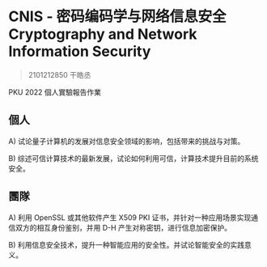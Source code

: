 # CNIS - 密码编码学与网络信息安全 Cryptography and Network Information Security

> 2101212850 干皓丞

PKU 2022 個人實驗報告作業

## 個人

A) 试论量子计算机的发展对信息安全领域的影响，包括带来的挑战与对策。

B) 综述可信计算技术的最新发展，试论如何利用可信，计算技术提升目前的系统安全。

## 團隊

A) 利用 OpenSSL 或其他软件产生 X509 PKI 证书，并针对一种应用场景实现通信双方的相互身份鉴别，并用 D-H 产生对称密钥，进行信息加密保护。

B) 利用信息安全技术，提升一种智能应用的安全性。并试论智能安全的实践意义。






